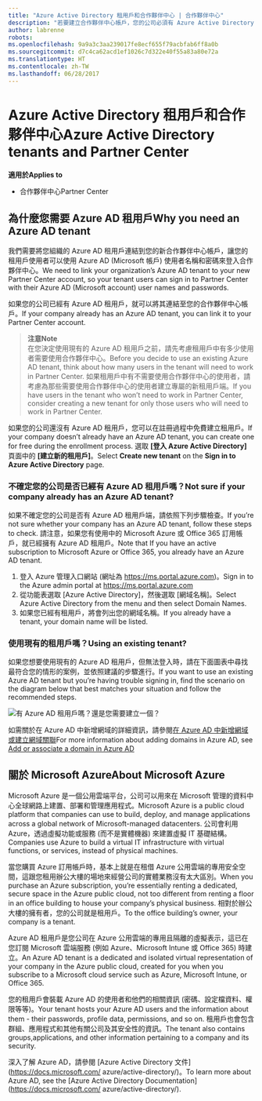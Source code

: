 ```yaml
---
title: "Azure Active Directory 租用戶和合作夥伴中心 | 合作夥伴中心"
description: "若要建立合作夥伴中心帳戶，您的公司必須有 Azure Active Directory (Azure AD) 租用戶。 Azure AD 是 Microsoft 的雲端式目錄及身分識別管理服務。"
author: labrenne
robots: 
ms.openlocfilehash: 9a9a3c3aa239017fe8ecf655f79acbfab6ff8a0b
ms.sourcegitcommit: d7c4ca62acd1ef1026c7d322e40f55a83a80e72a
ms.translationtype: HT
ms.contentlocale: zh-TW
ms.lasthandoff: 06/28/2017
---
```

# <a name="azure-active-directory-tenants-and-partner-center"></a><span data-ttu-id="3b77d-104">Azure Active Directory 租用戶和合作夥伴中心</span><span class="sxs-lookup"><span data-stu-id="3b77d-104">Azure Active Directory tenants and Partner Center</span></span>  

**<span data-ttu-id="3b77d-105">適用於</span><span class="sxs-lookup"><span data-stu-id="3b77d-105">Applies to</span></span>**

-  <span data-ttu-id="3b77d-106">合作夥伴中心</span><span class="sxs-lookup"><span data-stu-id="3b77d-106">Partner Center</span></span>

## <a name="why-you-need-an-azure-ad-tenant"></a><span data-ttu-id="3b77d-107">為什麼您需要 Azure AD 租用戶</span><span class="sxs-lookup"><span data-stu-id="3b77d-107">Why you need an Azure AD tenant</span></span>

<span data-ttu-id="3b77d-108">我們需要將您組織的 Azure AD 租用戶連結到您的新合作夥伴中心帳戶，讓您的租用戶使用者可以使用 Azure AD (Microsoft 帳戶) 使用者名稱和密碼來登入合作夥伴中心。</span><span class="sxs-lookup"><span data-stu-id="3b77d-108">We need to link your organization’s Azure AD tenant to your new Partner Center account, so your tenant users can sign in to Partner Center with their Azure AD (Microsoft account) user names and passwords.</span></span>

<span data-ttu-id="3b77d-109">如果您的公司已經有 Azure AD 租用戶，就可以將其連結至您的合作夥伴中心帳戶。</span><span class="sxs-lookup"><span data-stu-id="3b77d-109">If your company already has an Azure AD tenant, you can link it to your Partner Center account.</span></span> 

>**<span data-ttu-id="3b77d-110">注意</span><span class="sxs-lookup"><span data-stu-id="3b77d-110">Note</span></span>**<br> <span data-ttu-id="3b77d-111">在您決定使用現有的 Azure AD 租用戶之前，請先考慮租用戶中有多少使用者需要使用合作夥伴中心。</span><span class="sxs-lookup"><span data-stu-id="3b77d-111">Before you decide to use an existing Azure AD tenant, think about how many users in the tenant will need to work in Partner Center.</span></span> <span data-ttu-id="3b77d-112">如果租用戶中有不需要使用合作夥伴中心的使用者，請考慮為那些需要使用合作夥伴中心的使用者建立專屬的新租用戶端。</span><span class="sxs-lookup"><span data-stu-id="3b77d-112">If you have users in the tenant who won’t need to work in Partner Center, consider creating a new tenant for only those users who will need to work in Partner Center.</span></span>

<span data-ttu-id="3b77d-113">如果您的公司還沒有 Azure AD 租用戶，您可以在註冊過程中免費建立租用戶。</span><span class="sxs-lookup"><span data-stu-id="3b77d-113">If your company doesn’t already have an Azure AD tenant, you can create one for free during the enrollment process.</span></span> <span data-ttu-id="3b77d-114">選取 **\[登入 Azure Active Directory\]** 頁面中的 **\[建立新的租用戶\]**。</span><span class="sxs-lookup"><span data-stu-id="3b77d-114">Select **Create new tenant** on the **Sign in to Azure Active Directory** page.</span></span> 

### <a name="not-sure-if-your-company-already-has-an-azure-ad-tenant"></a><span data-ttu-id="3b77d-115">不確定您的公司是否已經有 Azure AD 租用戶嗎？</span><span class="sxs-lookup"><span data-stu-id="3b77d-115">Not sure if your company already has an Azure AD tenant?</span></span>

<span data-ttu-id="3b77d-116">如果不確定您的公司是否有 Azure AD 租用戶端，請依照下列步驟檢查。</span><span class="sxs-lookup"><span data-stu-id="3b77d-116">If you’re not sure whether your company has an Azure AD tenant, follow these steps to check.</span></span> <span data-ttu-id="3b77d-117">請注意，如果您有使用中的 Microsoft Azure 或 Office 365 訂用帳戶，就已經擁有 Azure AD 租用戶。</span><span class="sxs-lookup"><span data-stu-id="3b77d-117">Note that If you have an active subscription to Microsoft Azure or Office 365, you already have an Azure AD tenant.</span></span>
1.  <span data-ttu-id="3b77d-118">登入 Azure 管理入口網站 (網址為 https://ms.portal.azure.com)。</span><span class="sxs-lookup"><span data-stu-id="3b77d-118">Sign in to the Azure admin portal at https://ms.portal.azure.com</span></span>
2.  <span data-ttu-id="3b77d-119">從功能表選取 [Azure Active Directory]，然後選取 [網域名稱]。</span><span class="sxs-lookup"><span data-stu-id="3b77d-119">Select Azure Active Directory from the menu and then select Domain Names.</span></span>
3.  <span data-ttu-id="3b77d-120">如果您已經有租用戶，將會列出您的網域名稱。</span><span class="sxs-lookup"><span data-stu-id="3b77d-120">If you already have a tenant, your domain name will be listed.</span></span>

### <a name="using-an-existing-tenant"></a><span data-ttu-id="3b77d-121">使用現有的租用戶嗎？</span><span class="sxs-lookup"><span data-stu-id="3b77d-121">Using an existing tenant?</span></span>

<span data-ttu-id="3b77d-122">如果您想要使用現有的 Azure AD 租用戶，但無法登入時，請在下面圖表中尋找最符合您的情形的案例，並依照建議的步驟進行。</span><span class="sxs-lookup"><span data-stu-id="3b77d-122">If you want to use an existing Azure AD tenant but you’re having trouble signing in, find the scenario on the diagram below that best matches your situation and follow the recommended steps.</span></span> 

![有 Azure AD 租用戶嗎？還是您需要建立一個？](images/onboardingAADFlow.png)

<span data-ttu-id="3b77d-124">如需關於在 Azure AD 中新增網域的詳細資訊，請參閱[在 Azure AD 中新增網域或建立網域關聯](https://docs.microsoft.com/azure/active-directory/active-directory-add-domain)</span><span class="sxs-lookup"><span data-stu-id="3b77d-124">For more information about adding domains in Azure AD, see [Add or associate a domain in Azure AD](https://docs.microsoft.com/azure/active-directory/active-directory-add-domain)</span></span>

## <a name="about-microsoft-azure"></a><span data-ttu-id="3b77d-125">關於 Microsoft Azure</span><span class="sxs-lookup"><span data-stu-id="3b77d-125">About Microsoft Azure</span></span>

<span data-ttu-id="3b77d-126">Microsoft Azure 是一個公用雲端平台，公司可以用來在 Microsoft 管理的資料中心全球網路上建置、部署和管理應用程式。</span><span class="sxs-lookup"><span data-stu-id="3b77d-126">Microsoft Azure is a public cloud platform that companies can use to build, deploy, and manage applications across a global network of Microsoft-managed datacenters.</span></span> <span data-ttu-id="3b77d-127">公司會利用 Azure，透過虛擬功能或服務 (而不是實體機器) 來建置虛擬 IT 基礎結構。</span><span class="sxs-lookup"><span data-stu-id="3b77d-127">Companies use Azure to build a virtual IT infrastructure with virtual functions, or services, instead of physical machines.</span></span> 

<span data-ttu-id="3b77d-128">當您購買 Azure  訂用帳戶時，基本上就是在租借 Azure 公用雲端的專用安全空間，這跟您租用辦公大樓的場地來經營公司的實體業務沒有太大區別。</span><span class="sxs-lookup"><span data-stu-id="3b77d-128">When you purchase an Azure subscription, you’re essentially renting a dedicated, secure space in the Azure public cloud, not too different from renting a floor in an office building to house your company’s physical business.</span></span> <span data-ttu-id="3b77d-129">相對於辦公大樓的擁有者，您的公司就是租用戶。</span><span class="sxs-lookup"><span data-stu-id="3b77d-129">To the office building’s owner, your company is a tenant.</span></span> 

<span data-ttu-id="3b77d-130">Azure AD 租用戶是您公司在 Azure 公用雲端的專用且隔離的虛擬表示，這已在您訂閱 Microsoft 雲端服務 (例如 Azure、Microsoft Intune 或 Office 365) 時建立。</span><span class="sxs-lookup"><span data-stu-id="3b77d-130">An Azure AD tenant is a dedicated and isolated virtual representation of your company in the Azure public cloud, created for you when you subscribe to a Microsoft cloud service such as Azure, Microsoft Intune, or Office 365.</span></span> 

<span data-ttu-id="3b77d-131">您的租用戶會裝載 Azure AD 的使用者和他們的相關資訊 (密碼、設定檔資料、權限等等)。</span><span class="sxs-lookup"><span data-stu-id="3b77d-131">Your tenant hosts your Azure AD users and the information about them - their passwords, profile data, permissions, and so on.</span></span> <span data-ttu-id="3b77d-132">租用戶也會包含群組、應用程式和其他有關公司及其安全性的資訊。</span><span class="sxs-lookup"><span data-stu-id="3b77d-132">The tenant also contains groups,applications, and other information pertaining to a company and its security.</span></span> 

<span data-ttu-id="3b77d-133">深入了解 Azure AD，請參閱 [Azure Active Directory 文件](https://docs.microsoft.com/ azure/active-directory/)。</span><span class="sxs-lookup"><span data-stu-id="3b77d-133">To learn more about Azure AD, see the [Azure Active Directory Documentation](https://docs.microsoft.com/ azure/active-directory/).</span></span> 
